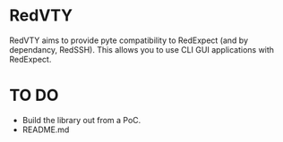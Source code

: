 # RedVTY
RedVTY aims to provide pyte compatibility to RedExpect (and by dependancy, RedSSH).
This allows you to use CLI GUI applications with RedExpect.

# TO DO
- Build the library out from a PoC.
- README.md


